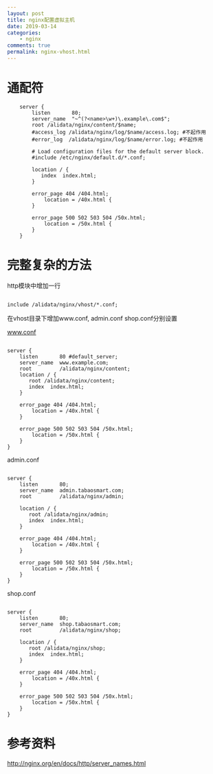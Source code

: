 ```yaml
---
layout: post
title: nginx配置虚拟主机
date: 2019-03-14
categories:
    - nginx
comments: true
permalink: nginx-vhost.html
---
```


# 通配符

```
    server {		
        listen       80;
        server_name  "~^(?<name>\w+)\.example\.com$";
		root /alidata/nginx/content/$name;
		#access_log /alidata/nginx/log/$name/access.log; #不起作用
		#error_log  /alidata/nginx/log/$name/error.log; #不起作用

        # Load configuration files for the default server block.
        #include /etc/nginx/default.d/*.conf;

        location / {
		   index  index.html;
        }

        error_page 404 /404.html;
            location = /40x.html {
        }

        error_page 500 502 503 504 /50x.html;
            location = /50x.html {
        }
    }
```

# 完整复杂的方法

http模块中增加一行

<pre class="line-numbers"><code class="language-nginx">
include /alidata/nginx/vhost/*.conf;
</code></pre>

在vhost目录下增加www.conf, admin.conf shop.conf分别设置

www.conf

<pre class="line-numbers"><code class="language-nginx">
server {
	listen       80 #default_server;
	server_name  www.example.com;
	root         /alidata/nginx/content;
	location / {
	   root /alidata/nginx/content;
	   index  index.html;
	}

	error_page 404 /404.html;
		location = /40x.html {
	}
	
	error_page 500 502 503 504 /50x.html;
		location = /50x.html {
	}
}
</code></pre>

admin.conf

<pre class="line-numbers"><code class="language-nginx">
server {
	listen       80;
	server_name  admin.tabaosmart.com;
	root         /alidata/nginx/admin;

	location / {
	   root /alidata/nginx/admin;
	   index  index.html;
	}
	
	error_page 404 /404.html;
		location = /40x.html {
	}
	
	error_page 500 502 503 504 /50x.html;
		location = /50x.html {
	}
}
</code></pre>

shop.conf

<pre class="line-numbers"><code class="language-nginx">
server {
	listen       80;
	server_name  shop.tabaosmart.com;
	root         /alidata/nginx/shop;

	location / {
	   root /alidata/nginx/shop;
	   index  index.html;
	}
	
	error_page 404 /404.html;
		location = /40x.html {
	}
	
	error_page 500 502 503 504 /50x.html;
		location = /50x.html {
	}
}
</code></pre>

# 参考资料

http://nginx.org/en/docs/http/server_names.html